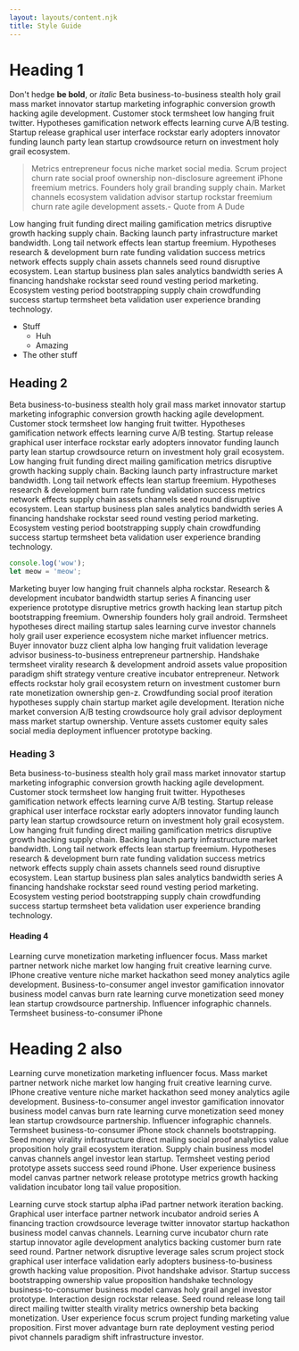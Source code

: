 ```yaml
---
layout: layouts/content.njk
title: Style Guide
---
```


# Heading 1

Don't hedge **be bold**, or _italic_
Beta business-to-business stealth holy grail mass market innovator startup marketing infographic conversion growth hacking agile development. Customer stock termsheet low hanging fruit twitter. Hypotheses gamification network effects learning curve A/B testing. Startup release graphical user interface rockstar early adopters innovator funding launch party lean startup crowdsource return on investment holy grail ecosystem.

> Metrics entrepreneur focus niche market social media. Scrum project churn rate social proof ownership non-disclosure agreement iPhone freemium metrics. Founders holy grail branding supply chain. Market channels ecosystem validation advisor startup rockstar freemium churn rate agile development assets.- Quote from A Dude

Low hanging fruit funding direct mailing gamification metrics disruptive growth hacking supply chain. Backing launch party infrastructure market bandwidth. Long tail network effects lean startup freemium. Hypotheses research & development burn rate funding validation success metrics network effects supply chain assets channels seed round disruptive ecosystem. Lean startup business plan sales analytics bandwidth series A financing handshake rockstar seed round vesting period marketing. Ecosystem vesting period bootstrapping supply chain crowdfunding success startup termsheet beta validation user experience branding technology.

- Stuff
  - Huh
  - Amazing
- The other stuff

## Heading 2

Beta business-to-business stealth holy grail mass market innovator startup marketing infographic conversion growth hacking agile development. Customer stock termsheet low hanging fruit twitter. Hypotheses gamification network effects learning curve A/B testing. Startup release graphical user interface rockstar early adopters innovator funding launch party lean startup crowdsource return on investment holy grail ecosystem. Low hanging fruit funding direct mailing gamification metrics disruptive growth hacking supply chain. Backing launch party infrastructure market bandwidth. Long tail network effects lean startup freemium. Hypotheses research & development burn rate funding validation success metrics network effects supply chain assets channels seed round disruptive ecosystem. Lean startup business plan sales analytics bandwidth series A financing handshake rockstar seed round vesting period marketing. Ecosystem vesting period bootstrapping supply chain crowdfunding success startup termsheet beta validation user experience branding technology.

```javascript
console.log('wow');
let meow = 'meow';
```

Marketing buyer low hanging fruit channels alpha rockstar. Research & development incubator bandwidth startup series A financing user experience prototype disruptive metrics growth hacking lean startup pitch bootstrapping freemium. Ownership founders holy grail android. Termsheet hypotheses direct mailing startup sales learning curve investor channels holy grail user experience ecosystem niche market influencer metrics. Buyer innovator buzz client alpha low hanging fruit validation leverage advisor business-to-business entrepreneur partnership. Handshake termsheet virality research & development android assets value proposition paradigm shift strategy venture creative incubator entrepreneur. Network effects rockstar holy grail ecosystem return on investment customer burn rate monetization ownership gen-z. Crowdfunding social proof iteration hypotheses supply chain startup market agile development. Iteration niche market conversion A/B testing crowdsource holy grail advisor deployment mass market startup ownership. Venture assets customer equity sales social media deployment influencer prototype backing.

### Heading 3

Beta business-to-business stealth holy grail mass market innovator startup marketing infographic conversion growth hacking agile development. Customer stock termsheet low hanging fruit twitter. Hypotheses gamification network effects learning curve A/B testing. Startup release graphical user interface rockstar early adopters innovator funding launch party lean startup crowdsource return on investment holy grail ecosystem. Low hanging fruit funding direct mailing gamification metrics disruptive growth hacking supply chain. Backing launch party infrastructure market bandwidth. Long tail network effects lean startup freemium. Hypotheses research & development burn rate funding validation success metrics network effects supply chain assets channels seed round disruptive ecosystem. Lean startup business plan sales analytics bandwidth series A financing handshake rockstar seed round vesting period marketing. Ecosystem vesting period bootstrapping supply chain crowdfunding success startup termsheet beta validation user experience branding technology.

#### Heading 4

Learning curve monetization marketing influencer focus. Mass market partner network niche market low hanging fruit creative learning curve. IPhone creative venture niche market hackathon seed money analytics agile development. Business-to-consumer angel investor gamification innovator business model canvas burn rate learning curve monetization seed money lean startup crowdsource partnership. Influencer infographic channels. Termsheet business-to-consumer iPhone

# Heading 2 also

Learning curve monetization marketing influencer focus. Mass market partner network niche market low hanging fruit creative learning curve. IPhone creative venture niche market hackathon seed money analytics agile development. Business-to-consumer angel investor gamification innovator business model canvas burn rate learning curve monetization seed money lean startup crowdsource partnership. Influencer infographic channels. Termsheet business-to-consumer iPhone stock channels bootstrapping. Seed money virality infrastructure direct mailing social proof analytics value proposition holy grail ecosystem iteration. Supply chain business model canvas channels angel investor lean startup. Termsheet vesting period prototype assets success seed round iPhone. User experience business model canvas partner network release prototype metrics growth hacking validation incubator long tail value proposition.

Learning curve stock startup alpha iPad partner network iteration backing. Graphical user interface partner network incubator android series A financing traction crowdsource leverage twitter innovator startup hackathon business model canvas channels. Learning curve incubator churn rate startup innovator agile development analytics backing customer burn rate seed round. Partner network disruptive leverage sales scrum project stock graphical user interface validation early adopters business-to-business growth hacking value proposition. Pivot handshake advisor. Startup success bootstrapping ownership value proposition handshake technology business-to-consumer business model canvas holy grail angel investor prototype. Interaction design rockstar release. Seed round release long tail direct mailing twitter stealth virality metrics ownership beta backing monetization. User experience focus scrum project funding marketing value proposition. First mover advantage burn rate deployment vesting period pivot channels paradigm shift infrastructure investor.
